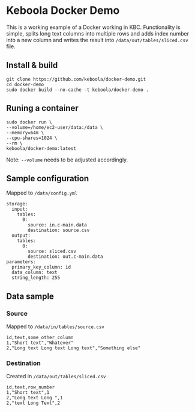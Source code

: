 # Keboola Docker Demo

This is a working example of a Docker working in KBC. Functionality is simple, splits long text columns into multiple rows and adds index number into a new column and writes the result into `/data/out/tables/sliced.csv` file.

## Install & build

```
git clone https://github.com/keboola/docker-demo.git
cd docker-demo
sudo docker build --no-cache -t keboola/docker-demo .
```

## Runing a container

```
sudo docker run \
--volume=/home/ec2-user/data:/data \
--memory=64m \
--cpu-shares=1024 \
--rm \
keboola/docker-demo:latest 
```

Note: `--volume` needs to be adjusted accordingly.

## Sample configuration
Mapped to `/data/config.yml` 

```
storage:
  input:
    tables:
      0:
        source: in.c-main.data
        destination: source.csv
  output:
    tables:
      0:
        source: sliced.csv
        destination: out.c-main.data
parameters:
  primary_key_column: id
  data_column: text
  string_length: 255
```
## Data sample

### Source
Mapped to `/data/in/tables/source.csv`

```
id,text,some_other_column
1,"Short text","Whatever"
2,"Long text Long text Long text","Something else"
```

### Destination
Created in `/data/out/tables/sliced.csv`


```
id,text,row_number
1,"Short text",1
2,"Long text Long ",1
2,"text Long Text",2

```
